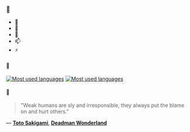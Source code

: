 ### 👋

- 🔭
- 🌱
- 💬
- 📫
- ⚡

#### 🧏

[![Most used languages](https://github-readme-stats-aynah.vercel.app/api/top-langs/?username=aynh&theme=solarized-dark&langs_count=6&layout=compact&hide_title=true)](https://github.com/anuraghazra/github-readme-stats#gh-dark-mode-only)
[![Most used languages](https://github-readme-stats-aynah.vercel.app/api/top-langs/?username=aynh&theme=solarized-light&langs_count=6&layout=compact&hide_title=true)](https://github.com/anuraghazra/github-readme-stats#gh-light-mode-only)

#### 💬

> "Weak humans are sly and irresponsible, they always put the blame on and hurt others."

&mdash; [**Toto Sakigami**](https://myanimelist.net/character.php?q=Toto%20Sakigami&cat=character), [**Deadman Wonderland**](https://myanimelist.net/search/all?q=Deadman%20Wonderland&cat=all)
